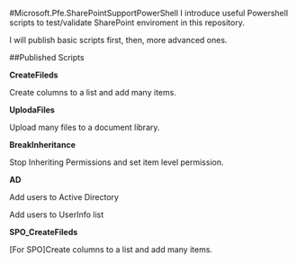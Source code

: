 #Microsoft.Pfe.SharePointSupportPowerShell 
I introduce useful Powershell scripts to test/validate SharePoint enviroment in this repository.

I will publish basic scripts first, then, more advanced ones.

##Published Scripts

**CreateFileds**

Create columns to a list and add many items. 

**UplodaFiles**

Upload many files to a document library.

**BreakInheritance**

Stop Inheriting Permissions and set item level permission.

**AD**

Add users to Active Directory


Add users to UserInfo list


**SPO_CreateFileds**

[For SPO]Create columns to a list and add many items. 
